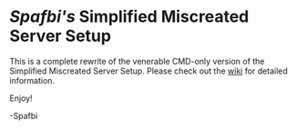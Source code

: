 # *Spafbi's* Simplified Miscreated Server Setup
This is a complete rewrite of the venerable CMD-only version of the Simplified Miscreated Server Setup. Please check out the [wiki](wiki) for detailed information.

Enjoy!

-Spafbi